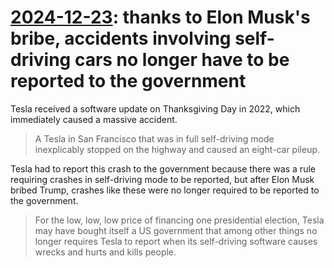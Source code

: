 # [2024-12-23](https://s3.amazonaws.com/writecomments.com/transcripts/393471e8f15172c4ef738515376c4ef5.csv): thanks to Elon Musk's bribe, accidents involving self-driving cars no longer have to be reported to the government

Tesla received a software update on Thanksgiving Day in 2022, which immediately caused a massive accident.

> A Tesla in San Francisco that was in full self-driving mode inexplicably stopped on the highway and caused an eight-car pileup.

Tesla had to report this crash to the government because there was a rule requiring crashes in self-driving mode to be reported, but after Elon Musk bribed Trump, crashes like these were no longer required to be reported to the government.

> For the low, low, low price of financing one presidential election, Tesla may have bought itself a US government that among other things no longer requires Tesla to report when its self-driving software causes wrecks and hurts and kills people.
